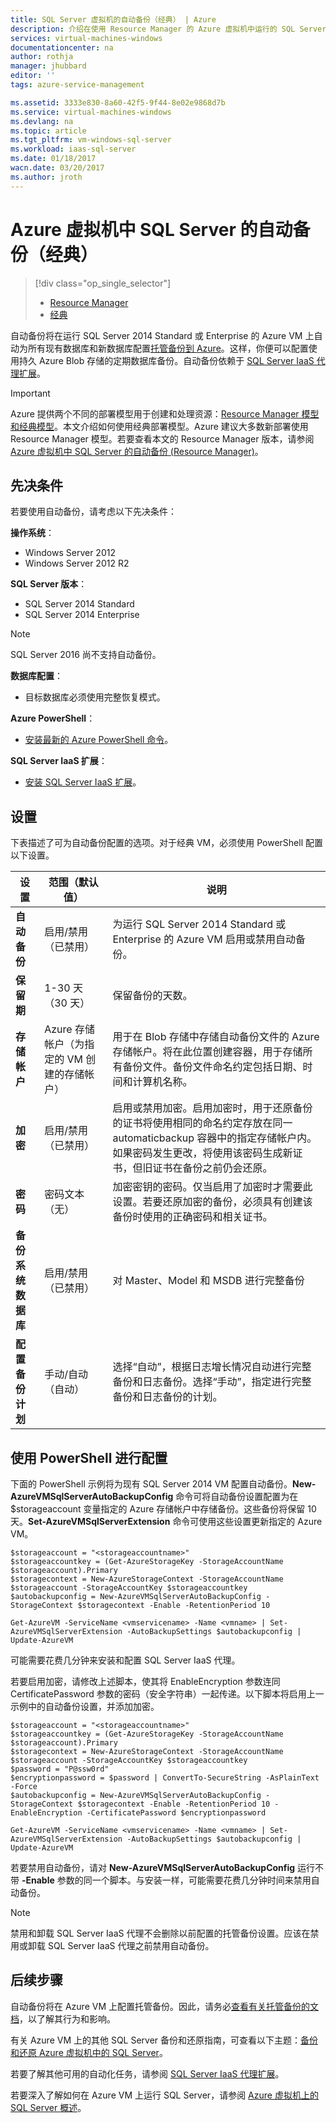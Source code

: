```yaml
---
title: SQL Server 虚拟机的自动备份（经典） | Azure
description: 介绍在使用 Resource Manager 的 Azure 虚拟机中运行的 SQL Server 的自动备份功能。
services: virtual-machines-windows
documentationcenter: na
author: rothja
manager: jhubbard
editor: ''
tags: azure-service-management

ms.assetid: 3333e830-8a60-42f5-9f44-8e02e9868d7b
ms.service: virtual-machines-windows
ms.devlang: na
ms.topic: article
ms.tgt_pltfrm: vm-windows-sql-server
ms.workload: iaas-sql-server
ms.date: 01/18/2017
wacn.date: 03/20/2017
ms.author: jroth
---
```


# Azure 虚拟机中 SQL Server 的自动备份（经典）
> [!div class="op_single_selector"]
>- [Resource Manager](virtual-machines-windows-sql-automated-backup.md)
>- [经典](virtual-machines-windows-classic-sql-automated-backup.md)

自动备份将在运行 SQL Server 2014 Standard 或 Enterprise 的 Azure VM 上自动为所有现有数据库和新数据库配置[托管备份到 Azure](https://msdn.microsoft.com/zh-cn/library/dn449496.aspx)。这样，你便可以配置使用持久 Azure Blob 存储的定期数据库备份。自动备份依赖于 [SQL Server IaaS 代理扩展](virtual-machines-windows-classic-sql-server-agent-extension.md)。

> [!IMPORTANT] 
Azure 提供两个不同的部署模型用于创建和处理资源：[Resource Manager 模型和经典模型](../azure-resource-manager/resource-manager-deployment-model.md)。本文介绍如何使用经典部署模型。Azure 建议大多数新部署使用 Resource Manager 模型。若要查看本文的 Resource Manager 版本，请参阅 [Azure 虚拟机中 SQL Server 的自动备份 (Resource Manager)](virtual-machines-windows-sql-automated-backup.md)。

## 先决条件
若要使用自动备份，请考虑以下先决条件：

**操作系统**：

* Windows Server 2012
* Windows Server 2012 R2

**SQL Server 版本**：

* SQL Server 2014 Standard
* SQL Server 2014 Enterprise

> [!NOTE]
SQL Server 2016 尚不支持自动备份。
> 
> 

**数据库配置**：

* 目标数据库必须使用完整恢复模式。

**Azure PowerShell**：

* [安装最新的 Azure PowerShell 命令](https://docs.microsoft.com/powershell/azureps-cmdlets-docs)。

**SQL Server IaaS 扩展**：

* [安装 SQL Server IaaS 扩展](virtual-machines-windows-classic-sql-server-agent-extension.md)。

## 设置
下表描述了可为自动备份配置的选项。对于经典 VM，必须使用 PowerShell 配置以下设置。

| 设置 | 范围（默认值） | 说明 |
| --- | --- | --- |
| **自动备份** |启用/禁用（已禁用） |为运行 SQL Server 2014 Standard 或 Enterprise 的 Azure VM 启用或禁用自动备份。 |
| **保留期** |1-30 天（30 天） |保留备份的天数。 |
| **存储帐户** |Azure 存储帐户（为指定的 VM 创建的存储帐户） |用于在 Blob 存储中存储自动备份文件的 Azure 存储帐户。将在此位置创建容器，用于存储所有备份文件。备份文件命名约定包括日期、时间和计算机名称。 |
| **加密** |启用/禁用（已禁用） |启用或禁用加密。启用加密时，用于还原备份的证书将使用相同的命名约定存放在同一 automaticbackup 容器中的指定存储帐户内。如果密码发生更改，将使用该密码生成新证书，但旧证书在备份之前仍会还原。 |
| **密码** |密码文本（无） |加密密钥的密码。仅当启用了加密时才需要此设置。若要还原加密的备份，必须具有创建该备份时使用的正确密码和相关证书。 |
| **备份系统数据库** | 启用/禁用（已禁用） | 对 Master、Model 和 MSDB 进行完整备份 |
| **配置备份计划** | 手动/自动（自动） | 选择“自动”，根据日志增长情况自动进行完整备份和日志备份。选择“手动”，指定进行完整备份和日志备份的计划。 |

## 使用 PowerShell 进行配置
下面的 PowerShell 示例将为现有 SQL Server 2014 VM 配置自动备份。**New-AzureVMSqlServerAutoBackupConfig** 命令可将自动备份设置配置为在 $storageaccount 变量指定的 Azure 存储帐户中存储备份。这些备份将保留 10 天。**Set-AzureVMSqlServerExtension** 命令可使用这些设置更新指定的 Azure VM。

```
$storageaccount = "<storageaccountname>"
$storageaccountkey = (Get-AzureStorageKey -StorageAccountName $storageaccount).Primary
$storagecontext = New-AzureStorageContext -StorageAccountName $storageaccount -StorageAccountKey $storageaccountkey
$autobackupconfig = New-AzureVMSqlServerAutoBackupConfig -StorageContext $storagecontext -Enable -RetentionPeriod 10

Get-AzureVM -ServiceName <vmservicename> -Name <vmname> | Set-AzureVMSqlServerExtension -AutoBackupSettings $autobackupconfig | Update-AzureVM
```

可能需要花费几分钟来安装和配置 SQL Server IaaS 代理。

若要启用加密，请修改上述脚本，使其将 EnableEncryption 参数连同 CertificatePassword 参数的密码（安全字符串）一起传递。以下脚本将启用上一示例中的自动备份设置，并添加加密。

```
$storageaccount = "<storageaccountname>"
$storageaccountkey = (Get-AzureStorageKey -StorageAccountName $storageaccount).Primary
$storagecontext = New-AzureStorageContext -StorageAccountName $storageaccount -StorageAccountKey $storageaccountkey
$password = "P@ssw0rd"
$encryptionpassword = $password | ConvertTo-SecureString -AsPlainText -Force  
$autobackupconfig = New-AzureVMSqlServerAutoBackupConfig -StorageContext $storagecontext -Enable -RetentionPeriod 10 -EnableEncryption -CertificatePassword $encryptionpassword

Get-AzureVM -ServiceName <vmservicename> -Name <vmname> | Set-AzureVMSqlServerExtension -AutoBackupSettings $autobackupconfig | Update-AzureVM
```

若要禁用自动备份，请对 **New-AzureVMSqlServerAutoBackupConfig** 运行不带 **-Enable** 参数的同一个脚本。与安装一样，可能需要花费几分钟时间来禁用自动备份。

> [!NOTE]
禁用和卸载 SQL Server IaaS 代理不会删除以前配置的托管备份设置。应该在禁用或卸载 SQL Server IaaS 代理之前禁用自动备份。
> 
> 

## 后续步骤
自动备份将在 Azure VM 上配置托管备份。因此，请务必[查看有关托管备份的文档](https://msdn.microsoft.com/zh-cn/library/dn449496.aspx)，以了解其行为和影响。

有关 Azure VM 上的其他 SQL Server 备份和还原指南，可查看以下主题：[备份和还原 Azure 虚拟机中的 SQL Server](virtual-machines-windows-sql-backup-recovery.md)。

若要了解其他可用的自动化任务，请参阅 [SQL Server IaaS 代理扩展](virtual-machines-windows-classic-sql-server-agent-extension.md)。

若要深入了解如何在 Azure VM 上运行 SQL Server，请参阅 [Azure 虚拟机上的 SQL Server 概述](virtual-machines-windows-sql-server-iaas-overview.md)。

<!---HONumber=Mooncake_0313_2017-->
<!--Update_Description: wording update-->